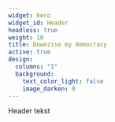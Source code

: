 ```yaml
---
widget: hero
widget_id: Header
headless: true
weight: 10
title: Downzise my democracy
active: true
design:
  columns: "1"
  background:
    text_color_light: false
    image_darken: 0
---
```

Header tekst